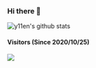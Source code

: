 ### Hi there 👋

<!--
**y11en/y11en** is a ✨ _special_ ✨ repository because its `README.md` (this file) appears on your GitHub profile.

Here are some ideas to get you started:

- 🔭 I’m currently working on ...
- 🌱 I’m currently learning ...
- 👯 I’m looking to collaborate on ...
- 🤔 I’m looking for help with ...
- 💬 Ask me about ...
- 📫 How to reach me: ...
- 😄 Pronouns: ...
- ⚡ Fun fact: ...
-->

![y11en's github stats](https://github-readme-stats.vercel.app/api?username=y11en&show_icons=true)


#### Visitors (Since 2020/10/25)
<div>
<img align="left" src="https://count.getloli.com/get/@y11en?theme=gelbooru">
</div>
